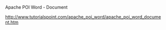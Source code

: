 Apache POI Word - Document





http://www.tutorialspoint.com/apache_poi_word/apache_poi_word_document.htm
